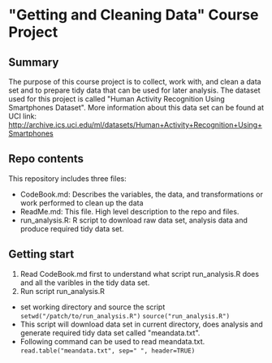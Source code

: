 # "Getting and Cleaning Data" Course Project

## Summary
The purpose of this course project is to collect, work with, and clean a data set and to prepare tidy data 
that can be used for later analysis. The dataset used 
for this project is called "Human Activity Recognition Using Smartphones Dataset". More
information about this data set can be found at UCI link:
http://archive.ics.uci.edu/ml/datasets/Human+Activity+Recognition+Using+Smartphones 

## Repo contents
This repository includes three files:
* CodeBook.md: Describes the variables, the data, and transformations or work performed to clean up the data 
* ReadMe.md: This file. High level description to the repo and files.
* run_analysis.R: R script to download raw data set, analysis data and produce required tidy data set.

## Getting start
1. Read CodeBook.md first to understand what script run_analysis.R does and all the varibles in the tidy data set.
2. Run script run_analysis.R
* set working directory and source the script
`setwd("/patch/to/run_analysis.R")`
`source("run_analysis.R")`
* This script will download data set in current directory, does analysis and generate required tidy data set called "meandata.txt".
* Following command can be used to read meandata.txt.
`read.table("meandata.txt", sep=" ", header=TRUE)`
